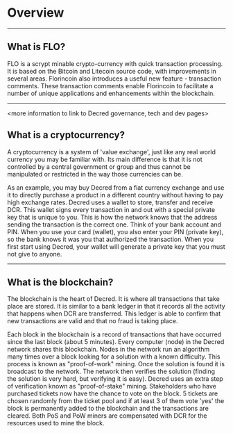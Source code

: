 # Overview

---

## <i class="symbol" style="background-image:url(https://i.imgur.com/qPQIqTT.png);"></i> What is FLO?
FLO is a scrypt minable crypto-currency with quick transaction processing. It is based on the Bitcoin and Litecoin source code, with improvements in several areas. Florincoin also introduces a useful new feature - transaction comments. These transaction comments enable Florincoin to facilitate a number of unique applications and enhancements within the blockchain.

---

<more information to link to Decred governance, tech and dev pages>

## <i class="fa icon-cryptocurrency fa-lg"></i> What is a cryptocurrency?
A cryptocurrency is a system of 'value exchange', just like any real world currency you may be familiar with. Its main difference is that it is not controlled by a central government or group and thus cannot be manipulated or restricted in the way those currencies can be.

As an example, you may buy Decred from a fiat currency exchange and use it to directly purchase a product in a different country without having to pay high exchange rates.
Decred uses a wallet to store, transfer and receive DCR. This wallet signs every transaction in and out with a special private key that is unique to you. This is how the network knows that the address sending the transaction is the correct one. Think of your bank account and PIN. When you use your card (wallet), you also enter your PIN (private key), so the bank knows it was you that authorized the transaction. When you first start using Decred, your wallet will generate a private key that you must not give to anyone.

---

## <i class="fa icon-block fa-lg"></i> What is the blockchain?
The blockchain is the heart of Decred. It is where all transactions that take place are stored. It is similar to a bank ledger in that it records all the activity that happens when DCR are transferred. This ledger is able to confirm that new transactions are valid and that no fraud is taking place.

Each block in the blockchain is a record of transactions that have occurred since the last block (about 5 minutes). Every computer (node) in the Decred network shares this blockchain. Nodes in the network run an algorithm many times over a block looking for a solution with a known difficulty. This process is known as "proof-of-work" mining. Once the solution is found it is broadcast to the network. The network then verifies the solution (finding the solution is very hard, but verifying it is easy). Decred uses an extra step of verification known as "proof-of-stake" mining. Stakeholders who have purchased tickets now have the chance to vote on the block. 5 tickets are chosen randomly from the ticket pool and if at least 3 of them vote 'yes' the block is permanently added to the blockchain and the transactions are cleared. Both PoS and PoW miners are compensated with DCR for the resources used to mine the block.

<More information section to link to PoW and PoS guides>
